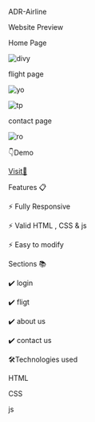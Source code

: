 ADR-Airline

Website Preview

Home Page

![divy](https://user-images.githubusercontent.com/85859444/146956397-70c3e279-6017-46d7-8089-99372f81e8c4.PNG)

flight page

![yo](https://user-images.githubusercontent.com/85859444/146958681-4e432a17-b4f1-4da9-be04-f4a32d91818a.PNG)

![tp](https://user-images.githubusercontent.com/85859444/146958981-9279403e-61ea-458e-831d-4a469d1b3a0e.PNG)

contact page

![ro](https://user-images.githubusercontent.com/85859444/146957416-45d4f04a-ef9b-4061-84f8-9a27b91a76fa.PNG)

👇Demo

[Visit🚀]( https://divyanshi2408.github.io/ADR-Airline/)

Features 📋

⚡️ Fully Responsive

⚡️ Valid HTML , CSS & js

⚡️ Easy to modify

Sections 📚

✔️ login

✔️ fligt

✔️ about us

✔️ contact us

🛠️Technologies used

HTML

CSS

js

